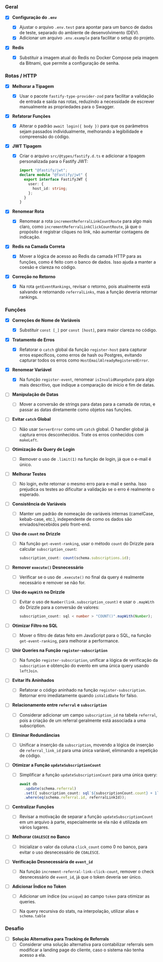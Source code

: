 ### Geral

- [x] **Configuração do `.env`**

  - [x] Ajustar o arquivo `.env.test` para apontar para um banco de dados de teste, separado do ambiente de desenvolvimento (DEV).
  - [x] Adicionar um arquivo `.env.example` para facilitar o setup do projeto.

- [x] **Redis**
  - [x] Substituir a imagem atual do Redis no Docker Compose pela imagem da Bitnami, que permite a configuração de senha.

### Rotas / HTTP

- [x] **Melhorar a Tipagem**

  - [x] Usar o pacote `fastify-type-provider-zod` para facilitar a validação de entrada e saída nas rotas, reduzindo a necessidade de escrever manualmente as propriedades para o Swagger.

- [x] **Refatorar Funções**

  - [x] Alterar o padrão `await login({ body })` para que os parâmetros sejam passados individualmente, melhorando a legibilidade e compreensão do código.

- [x] **JWT Tipagem**

  - [x] Criar o arquivo `src/@types/fastify.d.ts` e adicionar a tipagem personalizada para o Fastify JWT:
    ```typescript
    import "@fastify/jwt";
    declare module "@fastify/jwt" {
      export interface FastifyJWT {
        user: {
          host_id: string;
        };
      }
    }
    ```

- [x] **Renomear Rota**

  - [x] Renomear a rota `incrementReferralLinkCountRoute` para algo mais claro, como `incrementReferralLinkClickCountRoute`, já que o propósito é registrar cliques no link, não aumentar contagens de indicação.

- [x] **Redis na Camada Correta**

  - [x] Mover a lógica de acesso ao Redis da camada HTTP para as funções, como é feito com o banco de dados. Isso ajuda a manter a coesão e clareza no código.

- [x] **Correção no Retorno**
  - [x] Na rota `getEventRankings`, revisar o retorno, pois atualmente está salvando e retornando `referralLinks`, mas a função deveria retornar rankings.

### Funções

- [x] **Correções de Nome de Variáveis**

  - [x] Substituir `const [_]` por `const [host]`, para maior clareza no código.

- [x] **Tratamento de Erros**

  - [x] Refatorar o `catch` global da função `register-host` para capturar erros específicos, como erros de hash ou Postgres, evitando capturar todos os erros como `HostEmailAlreadyRegisteredError`.

- [x] **Renomear Variável**

  - [x] Na função `register-event`, renomear `isInvalidRangeDate` para algo mais descritivo, que indique a comparação de início e fim de datas.

- [ ] **Manipulação de Datas**

  - [ ] Mover a conversão de strings para datas para a camada de rotas, e passar as datas diretamente como objetos nas funções.

- [ ] **Evitar `catch` Global**

  - [ ] Não usar `ServerError` como um `catch` global. O handler global já captura erros desconhecidos. Trate os erros conhecidos com `makeLeft`.

- [ ] **Otimização da Query de Login**

  - [ ] Remover o uso de `.limit(1)` na função de login, já que o e-mail é único.

- [ ] **Melhorar Testes**

  - [ ] No login, evite retornar o mesmo erro para e-mail e senha. Isso prejudica os testes ao dificultar a validação se o erro é realmente o esperado.

- [ ] **Consistência de Variáveis**

  - [ ] Manter um padrão de nomeação de variáveis internas (camelCase, kebab-case, etc.), independente de como os dados são enviados/recebidos pelo front-end.

- [ ] **Uso de `count` no Drizzle**

  - [ ] Na função `get-event-ranking`, usar o método `count` do Drizzle para calcular `subscription_count`:
    ```typescript
    subscription_count: count(schema.subscriptions.id);
    ```

- [ ] **Remover `execute()` Desnecessário**

  - [ ] Verificar se o uso de `.execute()` no final da query é realmente necessário e remover se não for.

- [ ] **Uso do `mapWith` no Drizzle**

  - [ ] Evitar o uso de `Number(link.subscription_count)` e usar o `.mapWith` do Drizzle para a conversão de valores:
    ```typescript
    subscription_count: sql < number > "COUNT()".mapWith(Number);
    ```

- [ ] **Otimizar Filtro no SQL**

  - [ ] Mover o filtro de datas feito em JavaScript para o SQL, na função `get-event-ranking`, para melhorar a performance.

- [ ] **Unir Queries na Função `register-subscription`**

  - [ ] Na função `register-subscription`, unificar a lógica de verificação da `subscription` e obtenção do evento em uma única query usando `leftJoin`.

- [ ] **Evitar Ifs Aninhados**

  - [ ] Refatorar o código aninhado na função `register-subscription`. Retornar erro imediatamente quando `isValidDate` for falso.

- [ ] **Relacionamento entre `referral` e `subscription`**

  - [ ] Considerar adicionar um campo `subscription_id` na tabela `referral`, pois a criação de um referral geralmente está associada a uma subscription.

- [ ] **Eliminar Redundâncias**

  - [ ] Unificar a inserção da `subscription`, movendo a lógica de inserção de `referral_link_id` para uma única variável, eliminando a repetição de código.

- [ ] **Otimizar a Função `updateSubscriptionCount`**

  - [ ] Simplificar a função `updateSubscriptionCount` para uma única query:
    ```typescript
    await db
      .update(schema.referral)
      .set({ subscription_count: sql`${subscriptionCount.count} + 1` })
      .where(eq(schema.referral.id, referralLinkId));
    ```

- [ ] **Centralizar Funções**

  - [ ] Revisar a motivação de separar a função `updateSubscriptionCount` em um arquivo à parte, especialmente se ela não é utilizada em vários lugares.

- [ ] **Melhorar `COALESCE` no Banco**

  - [ ] Inicializar o valor da coluna `click_count` como 0 no banco, para evitar o uso desnecessário de `COALESCE`.

- [ ] **Verificação Desnecessária de `event_id`**

  - [ ] Na função `increment-referral-link-click-count`, remover o check desnecessário de `event_id`, já que o token deveria ser único.

- [ ] **Adicionar Índice no Token**

  - [ ] Adicionar um índice (ou `unique`) ao campo `token` para otimizar as queries.

  - [ ] Na query recursiva do stats, na interpolação, utilizar alias e `schema.table`

### Desafio

- [ ] **Solução Alternativa para Tracking de Referrals**
  - [ ] Considerar uma solução alternativa para contabilizar referrals sem modificar a landing page do cliente, caso o sistema não tenha acesso a ela.
